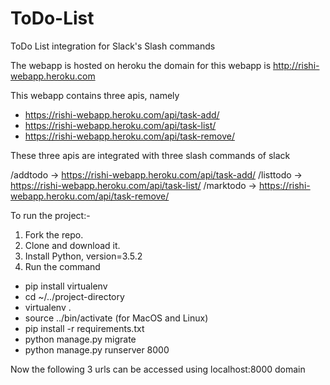 # ToDo-List
ToDo List integration for Slack's Slash commands

The webapp is hosted on heroku
the domain for this webapp is http://rishi-webapp.heroku.com

This webapp contains three apis, namely
- https://rishi-webapp.heroku.com/api/task-add/
- https://rishi-webapp.heroku.com/api/task-list/
- https://rishi-webapp.heroku.com/api/task-remove/

These three apis are integrated with three slash commands of slack

/addtodo  ->  https://rishi-webapp.heroku.com/api/task-add/
/listtodo  ->  https://rishi-webapp.heroku.com/api/task-list/
/marktodo  ->  https://rishi-webapp.heroku.com/api/task-remove/

To run the project:-

1. Fork the repo.
2. Clone and download it.
3. Install Python, version=3.5.2
4. Run the command 
- pip install virtualenv
- cd ~/../project-directory
- virtualenv .
- source ../bin/activate (for MacOS and Linux)
- pip install -r requirements.txt
- python manage.py migrate
- python manage.py runserver 8000

Now the following 3 urls can be accessed using localhost:8000 domain
